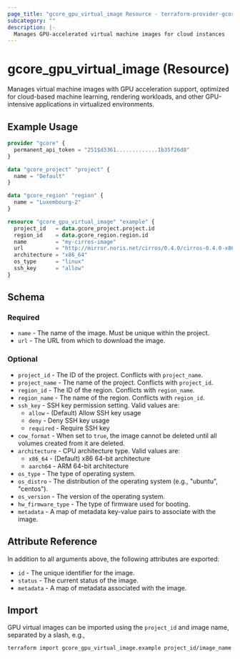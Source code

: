 ```yaml
---
page_title: "gcore_gpu_virtual_image Resource - terraform-provider-gcore"
subcategory: ""
description: |-
  Manages GPU-accelerated virtual machine images for cloud instances
---
```


# gcore_gpu_virtual_image (Resource)

Manages virtual machine images with GPU acceleration support, optimized for cloud-based machine learning, rendering workloads, and other GPU-intensive applications in virtualized environments.

## Example Usage

```terraform
provider "gcore" {
  permanent_api_token = "251$d3361.............1b35f26d8"
}

data "gcore_project" "project" {
  name = "Default"
}

data "gcore_region" "region" {
  name = "Luxembourg-2"
}

resource "gcore_gpu_virtual_image" "example" {
  project_id   = data.gcore_project.project.id
  region_id    = data.gcore_region.region.id
  name         = "my-cirros-image"
  url          = "http://mirror.noris.net/cirros/0.4.0/cirros-0.4.0-x86_64-disk.img"
  architecture = "x86_64"
  os_type      = "linux"
  ssh_key      = "allow"
}
```

## Schema

### Required

* `name` - The name of the image. Must be unique within the project.
* `url` - The URL from which to download the image.

### Optional

* `project_id` - The ID of the project. Conflicts with `project_name`.
* `project_name` - The name of the project. Conflicts with `project_id`.
* `region_id` - The ID of the region. Conflicts with `region_name`.
* `region_name` - The name of the region. Conflicts with `region_id`.
* `ssh_key` - SSH key permission setting. Valid values are:
  * `allow` - (Default) Allow SSH key usage
  * `deny` - Deny SSH key usage
  * `required` - Require SSH key
* `cow_format` - When set to `true`, the image cannot be deleted until all volumes created from it are deleted.
* `architecture` - CPU architecture type. Valid values are:
  * `x86_64` - (Default) x86 64-bit architecture
  * `aarch64` - ARM 64-bit architecture
* `os_type` - The type of operating system.
* `os_distro` - The distribution of the operating system (e.g., "ubuntu", "centos").
* `os_version` - The version of the operating system.
* `hw_firmware_type` - The type of firmware used for booting.
* `metadata` - A map of metadata key-value pairs to associate with the image.

## Attribute Reference

In addition to all arguments above, the following attributes are exported:

* `id` - The unique identifier for the image.
* `status` - The current status of the image.
* `metadata` - A map of metadata associated with the image.

## Import

GPU virtual images can be imported using the `project_id` and image name, separated by a slash, e.g.,

```shell
terraform import gcore_gpu_virtual_image.example project_id/image_name
```
